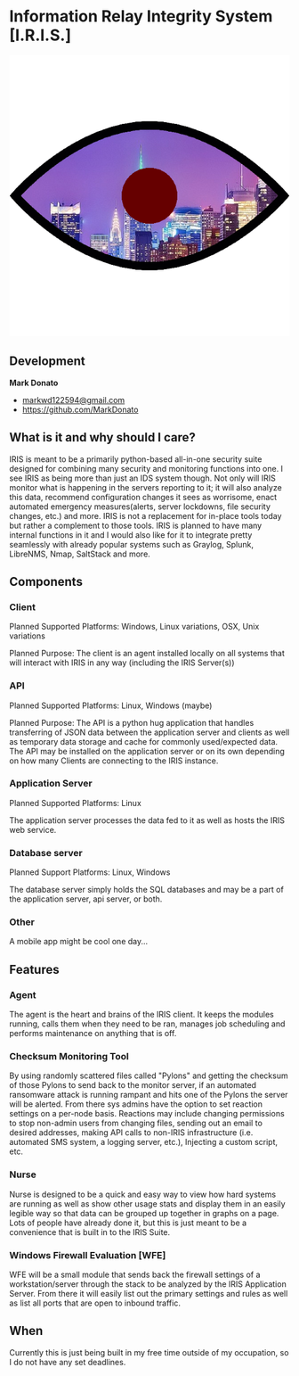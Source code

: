 # Information Relay Integrity System [I.R.I.S.]

![](Images/Eye_Freestanding.png)

## Development
**Mark Donato**
* markwd122594@gmail.com
* https://github.com/MarkDonato

## What is it and why should I care?
IRIS is meant to be a primarily python-based all-in-one security suite designed for combining many security and monitoring functions into one. I see IRIS as being more than just an IDS system though. Not only will IRIS monitor what is happening in the servers reporting to it; it will also analyze this data, recommend configuration changes it sees as worrisome, enact automated emergency measures(alerts, server lockdowns, file security changes, etc.) and more. IRIS is not a replacement for in-place tools today but rather a complement to those tools. IRIS is planned to have many internal functions in it and I would also like for it to integrate pretty seamlessly with already popular systems such as Graylog, Splunk, LibreNMS, Nmap, SaltStack and more.

## Components

### Client
Planned Supported Platforms: Windows, Linux variations, OSX, Unix variations

Planned Purpose: The client is an agent installed locally on all systems that will interact with IRIS in any way (including the IRIS Server(s))

### API
Planned Supported Platforms: Linux, Windows (maybe)

Planned Purpose: The API is a python hug application that handles transferring of JSON data between the application server and clients as well as temporary data storage and cache for commonly used/expected data. The API may be installed on the application server or on its own depending on how many Clients are connecting to the IRIS instance.

### Application Server
Planned Supported Platforms: Linux

The application server processes the data fed to it as well as hosts the IRIS web service.

### Database server
Planned Support Platforms: Linux, Windows

The database server simply holds the SQL databases and may be a part of the application server, api server, or both.

### Other
A mobile app might be cool one day...

## Features

### Agent
The agent is the heart and brains of the IRIS client. It keeps the modules running, calls them when they need to be ran, manages job scheduling and performs maintenance on anything that is off.

### Checksum Monitoring Tool
By using randomly scattered files called "Pylons" and getting the checksum of those Pylons to send back to the monitor server, if an automated ransomware attack is running rampant and hits one of the Pylons the server will be alerted. From there sys admins have the option to set reaction settings on a per-node basis. Reactions may include changing permissions to stop non-admin users from changing files, sending out an email to desired addresses, making API calls to non-IRIS infrastructure (i.e. automated SMS system, a logging server, etc.), Injecting a custom script, etc.

### Nurse
Nurse is designed to be a quick and easy way to view how hard systems are running as well as show other usage stats and display them in an easily legible way so that data can be grouped up together in graphs on a page. Lots of people have already done it, but this is just meant to be a convenience that is built in to the IRIS Suite.

### Windows Firewall Evaluation [WFE]
WFE will be a small module that sends back the firewall settings of a workstation/server through the stack to be analyzed by the IRIS Application Server. From there it will easily list out the primary settings and rules as well as list all ports that are open to inbound traffic.

## When
Currently this is just being built in my free time outside of my occupation, so I do not have any set deadlines.
